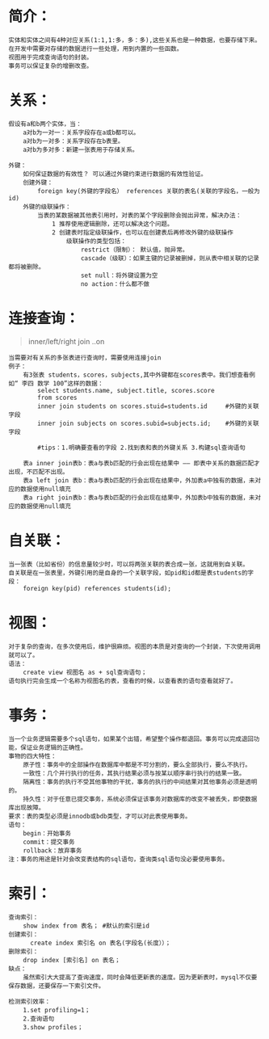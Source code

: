 # 简介：
    实体和实体之间有4种对应关系(1:1,1:多，多：多),这些关系也是一种数据，也要存储下来。
    在开发中需要对存储的数据进行一些处理，用到内置的一些函数。
    视图用于完成查询语句的封装。
    事务可以保证复杂的增删改查。
    
# 关系：
    假设有a和b两个实体，当：
        a对b为一对一：关系字段存在a或b都可以。
        a对b为一对多：关系字段存在b表里。
        a对b为多对多：新建一张表用于存储关系。
          
    外键：
        如何保证数据的有效性？ 可以通过外键约束进行数据的有效性验证。
        创建外键：
            foreign key(外键的字段名） references 关联的表名(关联的字段名，一般为id)
        外键的级联操作：
            当表的某数据被其他表引用时，对表的某个字段删除会抛出异常，解决办法：
                1 推荐使用逻辑删除，还可以解决这个问题。
                2 创建表时指定级联操作，也可以在创建表后再修改外键的级联操作
                    级联操作的类型包括：
                        restrict（限制）： 默认值，抛异常。
                        cascade（级联）：如果主键的记录被删掉，则从表中相关联的记录都将被删除。
                        set null：将外键设置为空
                        no action：什么都不做

# 连接查询：
>    inner/left/right join ..on

    当需要对有关系的多张表进行查询时，需要使用连接join
    例子：
        有3张表 students，scores，subjects,其中外键都在scores表中。我们想查看例如“ 李四 数学 100”这样的数据：
            select students.name, subject.title, scores.score 
            from scores 
            inner join students on scores.stuid=students.id     #外键的关联字段
            inner join subjects on scores.subid=subjects.id;    #外键的关联字段
        
            #tips：1.明确要查看的字段 2.找到表和表的外键关系 3.构建sql查询语句
        
        表a inner join表b：表a与表b匹配的行会出现在结果中 —— 即表中关系的数据匹配才出现，不匹配不出现。
        表a left join 表b：表a与表b匹配的行会出现在结果中，外加表a中独有的数据，未对应的数据使用null填充
        表a right join表b：表a与表b匹配的行会出现在结果中，外加表b中独有的数据，未对应的数据使用null填充

# 自关联：
    当一张表（比如省份）的信息量较少时，可以将两张关联的表合成一张，这就用到自关联。
    自关联是在一张表里，外键引用的是自身的一个关联字段，如pid和id都是表students的字段：
        foreign key(pid) references students(id);
        
# 视图：
    对于复杂的查询，在多次使用后，维护很麻烦。视图的本质是对查询的一个封装，下次使用调用就可以了。 
    语法：
        create view 视图名 as + sql查询语句；
    语句执行完会生成一个名称为视图名的表，查看的时候，以查看表的语句查看就好了。  
    
# 事务：
    当一个业务逻辑需要多个sql语句，如果某个出错，希望整个操作都退回。事务可以完成退回功能，保证业务逻辑的正确性。
    事物的四大特性：
        原子性：事务中的全部操作在数据库中都是不可分割的，要么全部执行，要么不执行。
        一致性：几个并行执行的任务，其执行结果必须与按某以顺序串行执行的结果一致。
        隔离性：事务的执行不受其他事物的干扰，事务的执行的中间结果对其他事务必须是透明的。
        持久性：对于任意已提交事务，系统必须保证该事务对数据库的改变不被丢失，即使数据库出现故障。
    要求：表的类型必须是innodb或bdb类型，才可以对此表使用事务。
    语句：
        begin：开始事务
        commit：提交事务
        rollback：放弃事务
    注：事务的用途是针对会改变表结构的sql语句，查询类sql语句没必要使用事务。
    
# 索引：
    查询索引：
        show index from 表名； #默认的索引是id
    创建索引：
          create index 索引名 on 表名(字段名(长度））；
    删除索引：
        drop index [索引名] on 表名；
    缺点：
        虽然索引大大提高了查询速度，同时会降低更新表的速度。因为更新表时，mysql不仅要保存数据，还要保存一下索引文件。
    
    检测索引效率：
        1.set profiling=1；
        2.查询语句
        3.show profiles；
    
    
    
    
    
    
    
    
    
    
    
    
    
    
    
    
    
                          
                        
